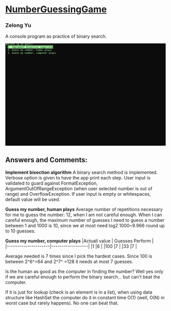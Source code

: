 
# **[NumberGuessingGame](https://github.com/Zelong-Yu/NumberGuessingGame)**

### Zelong Yu
A console program as practice of binary search.

![Alt text](Sample.gif?raw=true "Sample Run")

Answers and Comments:
-----------------------------
**Implement bisection algorithm**
A binary search method is implemented. Verbose option is given to have the app print each step.  User input is validated to guard against FormatException, ArgumentOutOfRangeException (when user selected number is out of range) and OverflowException.  If user input is empty or whitespaces, default value will be used. 

**Guess my number, human plays**
Average number of repetitions necessary for me to guess the number: 12, when I am not careful enough. 
When I can careful enough, the maximum number of guesses I need to guess a number between 1 and 1000 is 10, since we at most need log2 1000~9.966 round up to 10 guesses. 

**Guess my number, computer plays**
|Actuall value        |  Guesses Perform |    
|---------------------|------------------| 
|1                    |6                 |
|100                  |7                 |
|33                   |7                 |  

Average needed is 7 times since I pick the hardest cases. Since 100 is between 2^6^=64 and 2^7^ =128 it needs at most 7 guesses. 

Is the human as good as the computer in finding the number? Well yes only if we are careful enough to perform the binary search... but can't beat the computer. 

If it is just for lookup (check is an element is in a list), when using data structure like HashSet the computer do it in constant time O(1) (well, O(N) in worst case but rarely happens). No one can beat that. 
